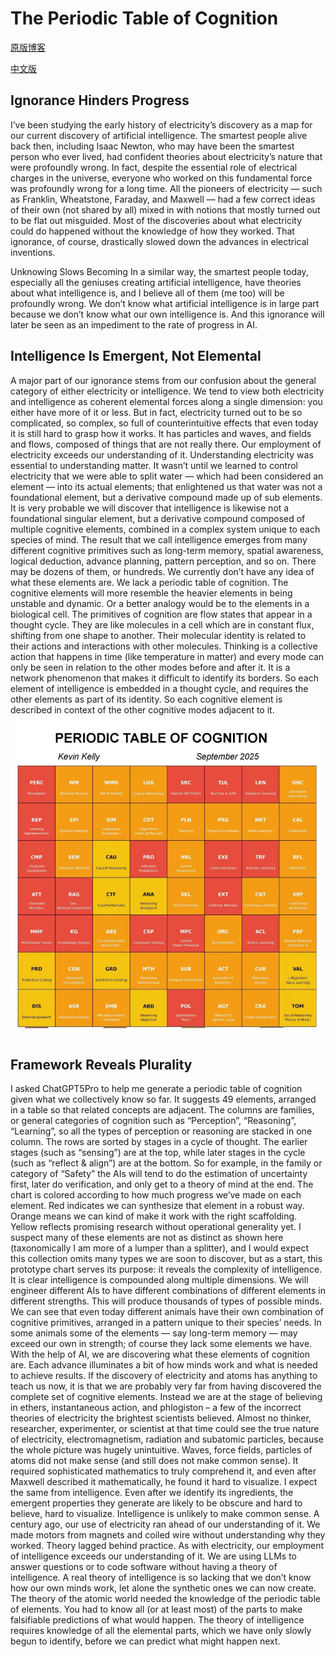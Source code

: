 # The Periodic Table of Cognition
[原版博客](https://kk.org/thetechnium/the-periodic-table-of-cognition/)
 
[中文版](https://github.com/Angelagoodboy/KK_Archive/blob/main/table_of_cognition_cn.md)

## Ignorance Hinders Progress 
I’ve been studying the early history of electricity’s discovery as a map for our current discovery of artificial intelligence. The smartest people alive back then, including Isaac Newton, who may have been the smartest person who ever lived, had confident theories about electricity’s nature that were profoundly wrong. In fact, despite the essential role of electrical charges in the universe, everyone who worked on this fundamental force was profoundly wrong for a long time. All the pioneers of electricity — such as Franklin, Wheatstone, Faraday, and Maxwell — had a few correct ideas of their own (not shared by all) mixed in with notions that mostly turned out to be flat out misguided. Most of the discoveries about what electricity could do happened without the 
knowledge of how they worked. That ignorance, of course, drastically slowed down the advances in electrical inventions.

Unknowing Slows Becoming 
In a similar way, the smartest people today, especially all the geniuses creating artificial intelligence, have theories about what intelligence is, and I believe all of them (me too) will be profoundly wrong. We don’t know what artificial intelligence is in large part because we don’t know what our own intelligence is. And this ignorance will later be seen as an impediment to the rate of progress in AI.

## Intelligence Is Emergent, Not Elemental

A major part of our ignorance stems from our confusion about the general category of either electricity or intelligence. We tend to view both electricity and intelligence as coherent elemental forces along a single dimension: you either have more of it or less. But in fact, electricity turned out to be so 
complicated, so complex, so full of counterintuitive effects that even today it is still hard to grasp how it works. It has particles and waves, and fields and flows, composed of things that are not really there. Our employment of electricity exceeds our understanding of it. Understanding electricity was essential to understanding matter. It wasn’t until we learned to control electricity that we were able to split water — which had been considered an element — into its actual elements; that enlightened us that water was not a foundational element, but a derivative compound made up of sub elements. It is very probable we will discover that intelligence is likewise not a 
foundational singular element, but a derivative compound composed of multiple cognitive elements, combined in a complex system unique to each species of mind. The result that we call intelligence emerges from many different cognitive primitives such as long-term memory, spatial awareness, logical deduction, advance planning, pattern perception, and so on. There may be dozens of them, or hundreds. We currently don’t have any idea of what these elements are. We lack a periodic table of cognition. The cognitive elements will more resemble the heavier elements in being unstable and dynamic. Or a better analogy would be to the elements in a biological cell. The primitives of cognition are flow states that appear in a thought cycle. They are like molecules in a cell which are in constant flux, shifting from one shape to another. Their molecular identity is related to their actions and interactions with other molecules. Thinking is a collective action that happens in time (like temperature in matter) and every mode can only be seen in relation to the other modes before and after it. It is a network 
phenomenon that makes it difficult to identify its borders. So each element of intelligence is embedded in a thought cycle, and requires the other elements as part of its identity. So each cognitive element is described in context of the other cognitive modes adjacent to it.
![](https://github.com/Angelagoodboy/KK_Archive/blob/main/images/PERIODIC_TABLE_OF_COGNITION.jpg)

## Framework Reveals Plurality

I asked ChatGPT5Pro to help me generate a periodic table of cognition given what we collectively know so far. It suggests 49 elements, arranged in a table so that related concepts are adjacent. The columns are families, or general categories of cognition such as “Perception”, “Reasoning”, “Learning”, so all the types of perception or reasoning are stacked in one column. The rows are sorted by stages in a cycle of thought. The earlier stages (such as “sensing”) are at the top, while later stages in the cycle (such as “reflect & align”) are at the bottom. So for example, in the family or category of “Safety” the AIs will tend to do the estimation of uncertainty first, later do verification, and only get to a theory of mind at the end. The chart is colored according to how much progress we’ve made on each element. Red indicates we can synthesize that element in a robust way. Orange means we can kind of make it work with the right scaffolding. Yellow reflects promising research without operational generality yet. I suspect many of these elements are not as distinct as shown here 
(taxonomically I am more of a lumper than a splitter), and I would expect this collection omits many types we are soon to discover, but as a start, this 
prototype chart serves its purpose: it reveals the complexity of intelligence. It is clear intelligence is compounded along multiple dimensions. We will engineer different AIs to have different combinations of different elements in different strengths. This will produce thousands of types of possible minds. We can see that even today different animals have their own combination of cognitive primitives, arranged in a pattern unique to their species’ needs. In some animals some of the elements — say long-term memory — may exceed our own in strength; of course they lack some elements we have. With the help of AI, we are discovering what these elements of cognition are. Each advance illuminates a bit of how minds work and what is needed to achieve results. If the discovery of electricity and atoms has anything to teach us now, it is that we are probably very far from having discovered the complete set of cognitive elements. Instead we are at the stage of believing in ethers, instantaneous action, and phlogiston – a few of the incorrect theories of electricity the brightest scientists believed. Almost no thinker, researcher, experimenter, or scientist at that time could see the true nature of electricity, electromagnetism, radiation and subatomic particles, because the whole picture was hugely unintuitive. Waves, force fields, particles of atoms did not make sense (and still does not make common sense). It required sophisticated mathematics to truly comprehend it, and even after Maxwell described it mathematically, he found it hard to visualize. I expect the same from intelligence. Even after we identify its ingredients, the emergent properties they generate are likely to be obscure and hard to believe, hard to visualize. Intelligence is unlikely to make common sense. A century ago, our use of electricity ran ahead of our understanding of it. We made motors from magnets and coiled wire without understanding why they worked. Theory lagged behind practice. As with electricity, our employment of intelligence exceeds our understanding of it. We are using LLMs to answer questions or to code software without having a theory of intelligence. A real theory of intelligence is so lacking that we don’t know how our own minds work, let alone the synthetic ones we can now create. The theory of the atomic world needed the knowledge of the periodic table of elements. You had to know all (or at least most) of the parts to make falsifiable predictions of what would happen. The theory of intelligence requires 
knowledge of all the elemental parts, which we have only slowly begun to identify, before we can predict what might happen next.

